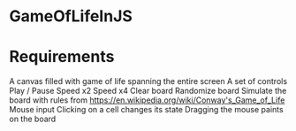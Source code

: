 # GameOfLifeInJS
# Requirements

A canvas filled with game of life spanning the entire screen
A set of controls
Play / Pause
Speed x2
Speed x4
Clear board
Randomize board
Simulate the board with rules from https://en.wikipedia.org/wiki/Conway's_Game_of_Life
Mouse input
Clicking on a cell changes its state
Dragging the mouse paints on the board
